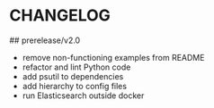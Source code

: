 # CHANGELOG

## prerelease/v2.0

- remove non-functioning examples from README
- refactor and lint Python code
- add psutil to dependencies
- add hierarchy to config files
- run Elasticsearch outside docker
